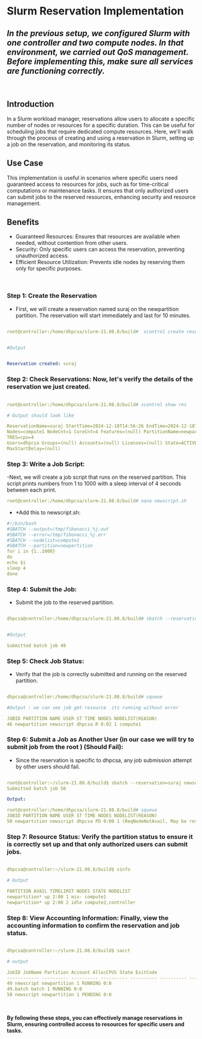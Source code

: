 # Slurm Reservation Implementation



## *In the previous setup, we configured Slurm with one controller and two compute nodes. In that environment, we carried out QoS management. Before implementing this, make sure all services are functioning correctly.*




<br>



## Introduction
In a Slurm workload manager, reservations allow users to allocate a specific number of nodes or resources for a specific duration. This can be useful for scheduling jobs that require dedicated compute resources. Here, we'll walk through the process of creating and using a reservation in Slurm, setting up a job on the reservation, and monitoring its status.

## Use Case
This implementation is useful in scenarios where specific users need guaranteed access to resources for jobs, such as for time-critical computations or maintenance tasks. It ensures that only authorized users can submit jobs to the reserved resources, enhancing security and resource management.

## Benefits
- Guaranteed Resources: Ensures that resources are available when needed, without contention from other users.
- Security: Only specific users can access the reservation, preventing unauthorized access.
- Efficient Resource Utilization: Prevents idle nodes by reserving them only for specific purposes.






<br>



### Step 1: Create the Reservation

  - First, we will create a reservation named suraj on the newpartition partition. The reservation will start immediately and last for 10 minutes.


```yml

root@controller:/home/dhpcsa/slurm-21.08.8/build#  scontrol create reservation=suraj starttime=now duration=00:10:00 user=dhpcsa partition=newpartition nodes=compute1


#Output


Reservation created: suraj


```


### Step 2: Check Reservations: Now, let's verify the details of the reservation we just created.

```yml

root@controller:/home/dhpcsa/slurm-21.08.8/build# scontrol show res

# Output should look like

ReservationName=suraj StartTime=2024-12-18T14:56:26 EndTime=2024-12-18T15:06:26 Duration=00:10:00
Nodes=compute1 NodeCnt=1 CoreCnt=4 Features=(null) PartitionName=newpartition Flags=SPEC_NODES
TRES=cpu=4
Users=dhpcsa Groups=(null) Accounts=(null) Licenses=(null) State=ACTIVE BurstBuffer=(null) Watts=n/a
MaxStartDelay=(null)


```



### Step 3: Write a Job Script: 
  -Next, we will create a job script that runs on the reserved partition. This script prints numbers from 1 to 1000 with a sleep interval of 4 seconds between each print.

```yml
root@controller:/home/dhpcsa/slurm-21.08.8/build# nano newscript.sh
```
  - *Add this to  newscript.sh:

```yml
#!/bin/bash
#SBATCH --output=/tmp/fibonacci_%j.out
#SBATCH --error=/tmp/fibonacci_%j.err
#SBATCH --nodelist=compute1
#SBATCH --partition=newpartition
for i in {1..1000}
do
echo $i
sleep 4
done

````







### Step 4: Submit the Job: 
  - Submit the job to the reserved partition.

```yml

dhpcsa@controller:/home/dhpcsa/slurm-21.08.8/build# sbatch --reservation=suraj newscript.sh


#Output

Submitted batch job 49
```
### Step 5: Check Job Status: 
  - Verify that the job is correctly submitted and running on the reserved partition.

```yml

dhpcsa@controller:/home/dhpcsa/slurm-21.08.8/build# squeue

#Output : we can see job get resource  its running without error

JOBID PARTITION NAME USER ST TIME NODES NODELIST(REASON)
46 newpartition newscript dhpcsa R 0:02 1 compute1

```

### Step 6: Submit a Job as Another User  (in our case we will try to submit job from the root ) (Should Fail):
  - Since the reservation is specific to dhpcsa, any job submission attempt by other users should fail.

```yml

root@controller:~/slurm-21.08.8/build$ sbatch --reservation=suraj newscript.sh
Submitted batch job 50

Output: 

root@controller:/home/dhpcsa/slurm-21.08.8/build# squeue
JOBID PARTITION NAME USER ST TIME NODES NODELIST(REASON)
50 newpartition newscript dhpcsa PD 0:00 1 (ReqNodeNotAvail, May be reserved for other job)

```

### Step 7: Resource Status: Verify the partition status to ensure it is correctly set up and that only authorized users can submit jobs.

```yml

dhpcsa@controller:~/slurm-21.08.8/build$ sinfo

# Output

PARTITION AVAIL TIMELIMIT NODES STATE NODELIST
newpartition* up 2:00 1 mix- compute1
newpartition* up 2:00 2 idle compute2,controller

```

### Step 8: View Accounting Information: Finally, view the accounting information to confirm the reservation and job status.

```yml

dhpcsa@controller:~/slurm-21.08.8/build$ sacct

# output

JobID JobName Partition Account AllocCPUS State ExitCode
------------ ---------- ---------- ---------- ---------- ---------- --------
49 newscript newpartition 1 RUNNING 0:0
49.batch batch 1 RUNNING 0:0
50 newscript newpartition 1 PENDING 0:0

```


<br>



  **By following these steps, you can effectively manage reservations in Slurm, ensuring controlled access to resources for specific users and tasks.**
